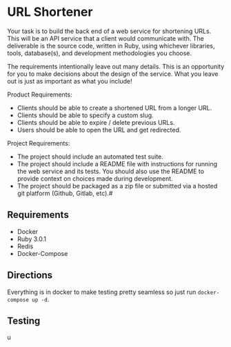 # URL Shortener

Your task is to build the back end of a web service for shortening URLs. This will be an API service that a client would communicate with. The deliverable is the source code, written in Ruby, using whichever libraries, tools, database(s), and development methodologies you choose.

The requirements intentionally leave out many details. This is an opportunity for you to make decisions about the design of the service. What you leave out is just as important as what you include!

Product Requirements:

- Clients should be able to create a shortened URL from a longer URL.
- Clients should be able to specify a custom slug.
- Clients should be able to expire / delete previous URLs.
- Users should be able to open the URL and get redirected.

Project Requirements:

- The project should include an automated test suite.
- The project should include a README file with instructions for running the web service and its tests. You should also use the README to provide context on choices made during development.
- The project should be packaged as a zip file or submitted via a hosted git platform (Github, Gitlab, etc).#

## Requirements

- Docker
- Ruby 3.0.1
- Redis
- Docker-Compose

## Directions

Everything is in docker to make testing pretty seamless so just run `docker-compose up -d`.

## Testing

u
